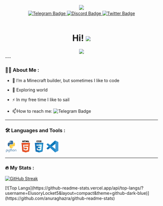 <div id="header" align="center">
  <img src="https://www.elubuilds.ga/images/profile/avatar.png" width="100"/>
</div>
<div id="badges" align="center">
  <a href="https://t.me/ekufallito">
    <img src="https://img.shields.io/badge/Telegram-blue?style=for-the-badge&logo=telegram&logoColor=white" alt="Telegram Badge"/>
  </a>
  <a href="https://discord.gg/jMAQe7Jthe">
    <img src="https://img.shields.io/badge/Discord-9cf?style=for-the-badge&logo=discord&logoColor=white" alt="Discord Badge"/>
  </a>
  <a href="https://twitter.com/sonoelu">
    <img src="https://img.shields.io/badge/Twitter-blue?style=for-the-badge&logo=twitter&logoColor=white" alt="Twitter Badge"/>
  </a>
</div>
<div id="profile" align="center">
  <img src="https://komarev.com/ghpvc/?username=ElusoryLocket5&style=flat-square&color=blue" alt=""/>
</div>
<div id="hi" align="center">
  <h1>
    Hi!
    <img src="https://media.giphy.com/media/hvRJCLFzcasrR4ia7z/giphy.gif" width="30px"/>
  </h1>
</div>
<div align="center">
  <img src="https://elubuilds.ga/banner.png"/>
</div>
---

### :woman_technologist: About Me :

- :telescope: I’m a Minecraft builder, but sometimes I like to code

- :seedling: Exploring world

- :zap: In my free time I like to sail

- :mailbox:How to reach me: ![Telegram Badge](https://img.shields.io/badge/Telegram-blue?style=for-the-badge&logo=telegram&logoColor=whit)

---

### :hammer_and_wrench: Languages and Tools :
<div>
  <img src="https://github.com/devicons/devicon/blob/master/icons/python/python-original-wordmark.svg" title="Python" alt="Python" width="40" height="40"/>&nbsp;
  <img src="https://github.com/devicons/devicon/blob/master/icons/html5/html5-original-wordmark.svg" title="HTML" alt="HTML" width="40" height="40"/>
  <img src="https://github.com/devicons/devicon/blob/master/icons/css3/css3-original-wordmark.svg" title="CSS" alt="CSS" width="40" height="40"/>
  <img src="https://github.com/devicons/devicon/blob/master/icons/vscode/vscode-original.svg" title="CSS" alt="CSS" width="40" height="40"/>
 </div>

---

### :fire: My Stats :
[![GitHub Streak](http://github-readme-streak-stats.herokuapp.com?user=ElusoryLocket5&theme=github-dark-blue&date_format=j%20M%5B%20Y%5D)](https://git.io/streak-stats)

<div>
[![Top Langs](https://github-readme-stats.vercel.app/api/top-langs/?username=ElusoryLocket5&layout=compact&theme=github-dark-blue)](https://github.com/anuraghazra/github-readme-stats)
</div>

